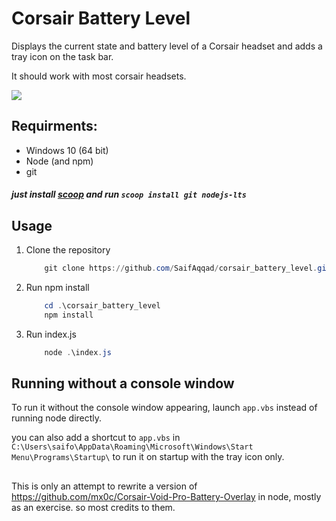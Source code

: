 # Corsair Battery Level
Displays the current state and battery level of a Corsair headset and adds a tray icon on the task bar.

It should work with most corsair headsets.

![](https://user-images.githubusercontent.com/47293197/107494250-3c401b00-6b97-11eb-902e-2fbc47553d89.png)

## Requirments:
* Windows 10 (64 bit)
* Node (and npm)
* git

##### just install [scoop](scoop.sh) and run `scoop install git nodejs-lts`

## Usage 
1. Clone the repository
    ```powershell
        git clone https://github.com/SaifAqqad/corsair_battery_level.git
    ```
2. Run npm install
    ```powershell
        cd .\corsair_battery_level
        npm install
    ```
3. Run index.js
    ```powershell
        node .\index.js
    ```

## Running without a console window
To run it without the console window appearing, launch `app.vbs` instead of running node directly.

you can also add a shortcut to `app.vbs` in `C:\Users\saifo\AppData\Roaming\Microsoft\Windows\Start Menu\Programs\Startup\` to run it on startup with the tray icon only.

##

This is only an attempt to rewrite a version of  https://github.com/mx0c/Corsair-Void-Pro-Battery-Overlay in node, mostly as an exercise. so most credits to them.
